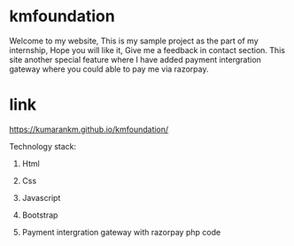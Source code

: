 # kmfoundation

Welcome to my website, This is my sample project as the part of my internship, Hope you will like it, Give me a feedback in contact section. This site another special feature where I have added payment intergration gateway where you could able to pay me via razorpay.
# link
https://kumarankm.github.io/kmfoundation/

Technology stack:

1) Html

2) Css

3) Javascript

4) Bootstrap

5) Payment intergration gateway with razorpay php code
